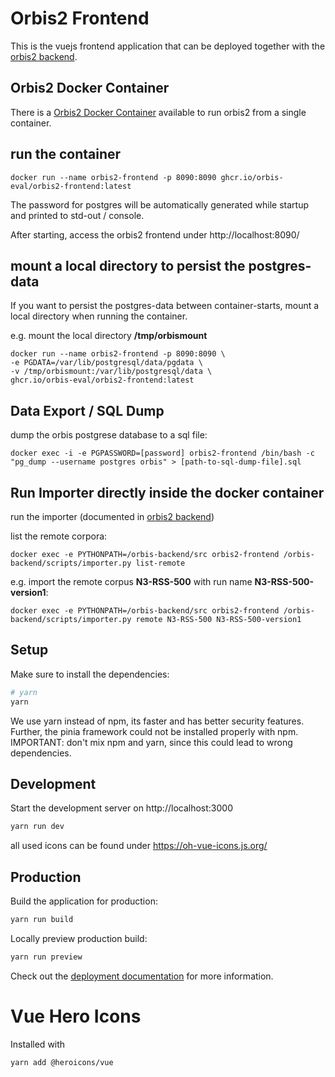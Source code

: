 # Orbis2 Frontend 

This is the vuejs frontend application that can be deployed together with the [orbis2 backend](https://github.com/orbis-eval/orbis2-backend). 


## Orbis2 Docker Container 

There is a  [Orbis2 Docker Container](https://github.com/orgs/orbis-eval/packages/container/package/orbis2-frontend) available to run orbis2 from a single container. 

## run the container 

```
docker run --name orbis2-frontend -p 8090:8090 ghcr.io/orbis-eval/orbis2-frontend:latest
```

The password for postgres will be automatically generated while startup and printed to std-out / console. 

After starting, access the orbis2 frontend under http://localhost:8090/

## mount a local directory to persist the postgres-data 

If you want to persist the postgres-data between container-starts, mount a local directory when running the container.

e.g. mount the local directory **/tmp/orbismount**
```
docker run --name orbis2-frontend -p 8090:8090 \
-e PGDATA=/var/lib/postgresql/data/pgdata \
-v /tmp/orbismount:/var/lib/postgresql/data \
ghcr.io/orbis-eval/orbis2-frontend:latest
```

## Data Export / SQL Dump

dump the orbis postgrese database to a sql file:
```
docker exec -i -e PGPASSWORD=[password] orbis2-frontend /bin/bash -c "pg_dump --username postgres orbis" > [path-to-sql-dump-file].sql
```

##  Run Importer directly inside the docker container

run the importer (documented in [orbis2 backend](https://github.com/orbis-eval/orbis2-backend))


list the remote corpora: 
```
docker exec -e PYTHONPATH=/orbis-backend/src orbis2-frontend /orbis-backend/scripts/importer.py list-remote
```
e.g.  import the remote corpus **N3-RSS-500** with run name **N3-RSS-500-version1**:
```
docker exec -e PYTHONPATH=/orbis-backend/src orbis2-frontend /orbis-backend/scripts/importer.py remote N3-RSS-500 N3-RSS-500-version1
```

## Setup

Make sure to install the dependencies:
```bash
# yarn
yarn
```
We use yarn instead of npm, its faster and has better security features. Further, the pinia framework could not be installed properly with npm.
IMPORTANT: don't mix npm and yarn, since this could lead to wrong dependencies.

## Development

Start the development server on http://localhost:3000

```bash
yarn run dev
```

all used icons can be found under https://oh-vue-icons.js.org/

## Production

Build the application for production:

```bash
yarn run build
```

Locally preview production build:

```bash
yarn run preview
```

Check out the [deployment documentation](https://nuxt.com/docs/getting-started/deployment) for more information.


# Vue Hero Icons
Installed with 
```
yarn add @heroicons/vue
```



